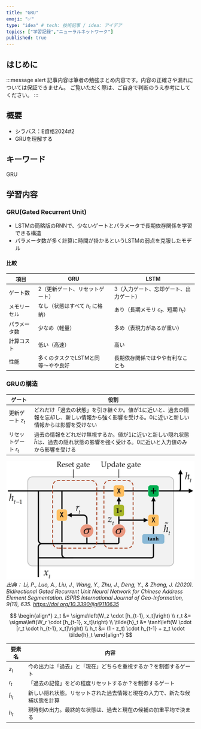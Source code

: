 ```yaml
---
title: "GRU"
emoji: "✅"
type: "idea" # tech: 技術記事 / idea: アイデア
topics: ["学習記録","ニューラルネットワーク"]
published: true
---
```


## はじめに
:::message alert
記事内容は筆者の勉強まとめ内容です。内容の正確さや漏れについては保証できません。
ご覧いただく際は、ご自身で判断のうえ参考にしてください。
:::


## 概要
- シラバス：E資格2024#2
- GRUを理解する

## キーワード
GRU

## 学習内容

### GRU(Gated Recurrent Unit)
- LSTMの簡略版のRNNで、少ないゲートとパラメータで長期依存関係を学習できる構造
- パラメータ数が多く計算に時間が掛かるというLSTMの弱点を克服したモデル


#### 比較
| 項目     | GRU                  | LSTM                     |
| ------ | -------------------- | ------------------------ |
| ゲート数   | 2（更新ゲート、リセットゲート）     | 3（入力ゲート、忘却ゲート、出力ゲート）     |
| メモリーセル | なし（状態はすべて $h_t$ に格納） | あり（長期メモリ $c_t$、短期 $h_t$） |
| パラメータ数 | 少なめ（軽量）              | 多め（表現力があるが重い）            |
| 計算コスト  | 低い（高速）               | 高い                       |
| 性能     | 多くのタスクでLSTMと同等〜やや良好  | 長期依存関係ではやや有利なことも         |


### GRUの構造
| ゲート               | 役割                               |
| ----------------- | -------------------------------- |
| 更新ゲート $z_t$   | どれだけ「過去の状態」を引き継ぐか。値が1に近いと、過去の情報を忘却し、新しい情報から強く影響を受ける。0に近いと新しい情報からは影響を受けない        |
| リセットゲート $r_t$ | 過去の情報をどれだけ無視するか。値が1に近いと新しい隠れ状態$\hat h$は、過去の隠れ状態の影響を強く受ける。0に近いと入力値のみから影響を受ける |


![](/images/e-memo-00037_01.png)
*出典：
Li, P., Luo, A., Liu, J., Wang, Y., Zhu, J., Deng, Y., & Zhang, J. (2020). Bidirectional Gated Recurrent Unit Neural Network for Chinese Address Element Segmentation. ISPRS International Journal of Geo-Information, 9(11), 635. https://doi.org/10.3390/ijgi9110635*

$$
\begin{align*}
z_t &= \sigma\left(W_z \cdot [h_{t-1}, x_t]\right) \\
r_t &= \sigma\left(W_r \cdot [h_{t-1}, x_t]\right) \\
\tilde{h}_t &= \tanh\left(W \cdot [r_t \cdot h_{t-1}, x_t]\right) \\
h_t &= (1 - z_t) \cdot h_{t-1} + z_t \cdot \tilde{h}_t
\end{align*}
$$


| 要素名          | 内容                                       |
| ------------- | ---------------------------------------- |
| $z_t$         | 今の出力は「過去」と「現在」どちらを重視するか？を制御するゲート |
| $r_t$         | 「過去の記憶」をどの程度リセットするか？を制御するゲート     |
| $\tilde{h}_t$ | 新しい隠れ状態。リセットされた過去情報と現在の入力で、新たな候補状態を計算            |
| $h_t$         | 現時刻の出力。最終的な状態は、過去と現在の候補の加重平均で決まる            |
